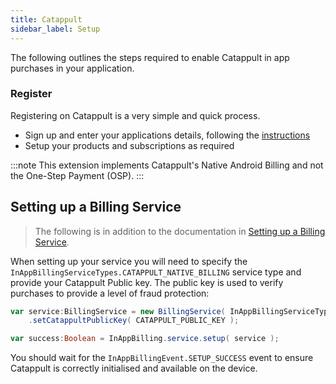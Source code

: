 ```yaml
---
title: Catappult
sidebar_label: Setup
---
```



The following outlines the steps required to enable Catappult in app purchases in your application.



### Register

Registering on Catappult is a very simple and quick process.

- Sign up and enter your applications details, following the [instructions](https://docs.catappult.io/docs/sign-up-and-login)
- Setup your products and subscriptions as required


:::note
This extension implements Catappult's Native Android Billing and not the One-Step Payment (OSP).
:::


## Setting up a Billing Service

> The following is in addition to the documentation in [Setting up a Billing Service](../billing-service.md).

When setting up your service you will need to specify the `InAppBillingServiceTypes.CATAPPULT_NATIVE_BILLING` service type and provide your Catappult Public key. The public key is used to verify purchases to provide a level of fraud protection:

```actionscript
var service:BillingService = new BillingService( InAppBillingServiceTypes.CATAPPULT_NATIVE_BILLING )
    .setCatappultPublicKey( CATAPPULT_PUBLIC_KEY );

var success:Boolean = InAppBilling.service.setup( service );
```

You should wait for the `InAppBillingEvent.SETUP_SUCCESS` event to ensure Catappult is correctly initialised and available on the device.



